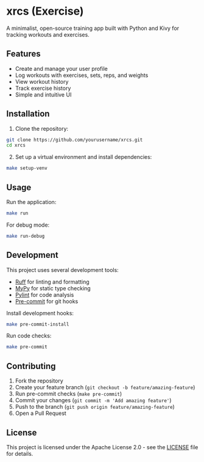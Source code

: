# xrcs (Exercise)

A minimalist, open-source training app built with Python and Kivy for tracking workouts and exercises.

## Features

- Create and manage your user profile
- Log workouts with exercises, sets, reps, and weights
- View workout history
- Track exercise history
- Simple and intuitive UI

## Installation

1. Clone the repository:
```bash
git clone https://github.com/yourusername/xrcs.git
cd xrcs
```

2. Set up a virtual environment and install dependencies:
```bash
make setup-venv
```

## Usage

Run the application:
```bash
make run
```

For debug mode:
```bash
make run-debug
```

## Development

This project uses several development tools:

- [Ruff](https://github.com/astral-sh/ruff) for linting and formatting
- [MyPy](https://mypy.readthedocs.io/) for static type checking
- [Pylint](https://pylint.readthedocs.io/) for code analysis
- [Pre-commit](https://pre-commit.com/) for git hooks

Install development hooks:
```bash
make pre-commit-install
```

Run code checks:
```bash
make pre-commit
```

## Contributing

1. Fork the repository
2. Create your feature branch (`git checkout -b feature/amazing-feature`)
3. Run pre-commit checks (`make pre-commit`)
4. Commit your changes (`git commit -m 'Add amazing feature'`)
5. Push to the branch (`git push origin feature/amazing-feature`)
6. Open a Pull Request

## License

This project is licensed under the Apache License 2.0 - see the [LICENSE](./LICENSE) file for details.
